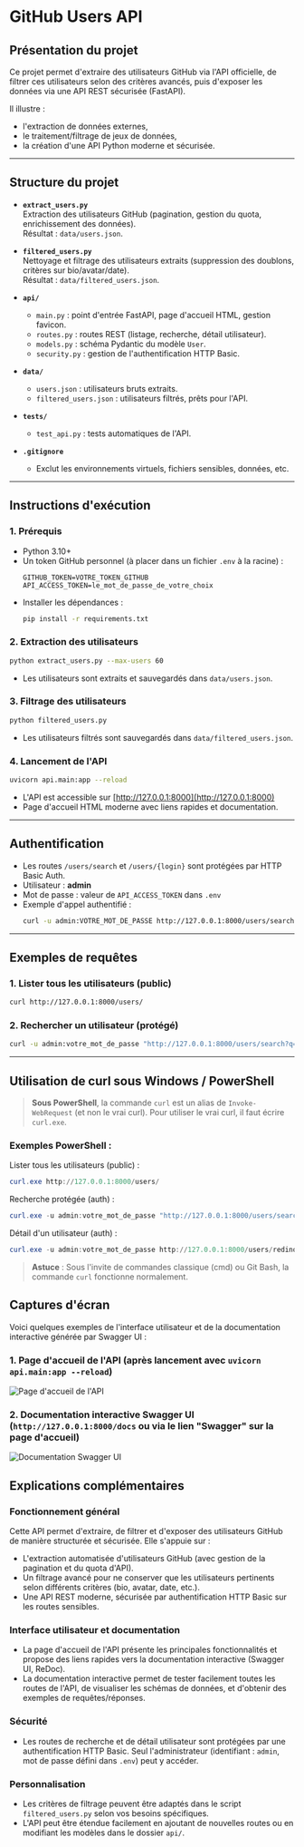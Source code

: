# GitHub Users API

## Présentation du projet

Ce projet permet d'extraire des utilisateurs GitHub via l'API officielle, de filtrer ces utilisateurs selon des critères avancés, puis d'exposer les données via une API REST sécurisée (FastAPI).

Il illustre :
- l'extraction de données externes,
- le traitement/filtrage de jeux de données,
- la création d'une API Python moderne et sécurisée.

---

## Structure du projet

- **`extract_users.py`**  
  Extraction des utilisateurs GitHub (pagination, gestion du quota, enrichissement des données).  
  Résultat : `data/users.json`.

- **`filtered_users.py`**  
  Nettoyage et filtrage des utilisateurs extraits (suppression des doublons, critères sur bio/avatar/date).  
  Résultat : `data/filtered_users.json`.

- **`api/`**  
  - `main.py` : point d'entrée FastAPI, page d'accueil HTML, gestion favicon.
  - `routes.py` : routes REST (listage, recherche, détail utilisateur).
  - `models.py` : schéma Pydantic du modèle `User`.
  - `security.py` : gestion de l'authentification HTTP Basic.

- **`data/`**  
  - `users.json` : utilisateurs bruts extraits.
  - `filtered_users.json` : utilisateurs filtrés, prêts pour l'API.

- **`tests/`**  
  - `test_api.py` : tests automatiques de l'API.

- **`.gitignore`**  
  - Exclut les environnements virtuels, fichiers sensibles, données, etc.

---

## Instructions d'exécution

### 1. Prérequis

- Python 3.10+
- Un token GitHub personnel (à placer dans un fichier `.env` à la racine) :
  ```
  GITHUB_TOKEN=VOTRE_TOKEN_GITHUB
  API_ACCESS_TOKEN=le_mot_de_passe_de_votre_choix
  ```
- Installer les dépendances :
  ```bash
  pip install -r requirements.txt
  ```

### 2. Extraction des utilisateurs

```bash
python extract_users.py --max-users 60
```
- Les utilisateurs sont extraits et sauvegardés dans `data/users.json`.

### 3. Filtrage des utilisateurs

```bash
python filtered_users.py
```
- Les utilisateurs filtrés sont sauvegardés dans `data/filtered_users.json`.

### 4. Lancement de l'API

```bash
uvicorn api.main:app --reload
```
- L'API est accessible sur [http://127.0.0.1:8000](http://127.0.0.1:8000)
- Page d'accueil HTML moderne avec liens rapides et documentation.

---

## Authentification

- Les routes `/users/search` et `/users/{login}` sont protégées par HTTP Basic Auth.
- Utilisateur : **admin**
- Mot de passe : valeur de `API_ACCESS_TOKEN` dans `.env`
- Exemple d'appel authentifié :
  ```bash
  curl -u admin:VOTRE_MOT_DE_PASSE http://127.0.0.1:8000/users/search?q=redinov
  ```

---

## Exemples de requêtes

### 1. Lister tous les utilisateurs (public)
```bash
curl http://127.0.0.1:8000/users/
```

### 2. Rechercher un utilisateur (protégé)
```bash
curl -u admin:votre_mot_de_passe "http://127.0.0.1:8000/users/search?q=redinov"
```

---

## Utilisation de curl sous Windows / PowerShell

> **Sous PowerShell**, la commande `curl` est un alias de `Invoke-WebRequest` (et non le vrai curl). Pour utiliser le vrai curl, il faut écrire `curl.exe`.

### Exemples PowerShell :

Lister tous les utilisateurs (public) :
```powershell
curl.exe http://127.0.0.1:8000/users/
```

Recherche protégée (auth) :
```powershell
curl.exe -u admin:votre_mot_de_passe "http://127.0.0.1:8000/users/search?q=redinov"
```

Détail d'un utilisateur (auth) :
```powershell
curl.exe -u admin:votre_mot_de_passe http://127.0.0.1:8000/users/redinov
```

> **Astuce** : Sous l'invite de commandes classique (cmd) ou Git Bash, la commande `curl` fonctionne normalement.


## Captures d'écran

Voici quelques exemples de l'interface utilisateur et de la documentation interactive générée par Swagger UI :

### 1. Page d'accueil de l'API (après lancement avec `uvicorn api.main:app --reload`)
![Page d'accueil de l'API](image.png)

### 2. Documentation interactive Swagger UI (`http://127.0.0.1:8000/docs` ou via le lien "Swagger" sur la page d'accueil)
![Documentation Swagger UI](image-1.png)

## Explications complémentaires

### Fonctionnement général

Cette API permet d'extraire, de filtrer et d'exposer des utilisateurs GitHub de manière structurée et sécurisée. Elle s'appuie sur :
- L'extraction automatisée d'utilisateurs GitHub (avec gestion de la pagination et du quota d'API).
- Un filtrage avancé pour ne conserver que les utilisateurs pertinents selon différents critères (bio, avatar, date, etc.).
- Une API REST moderne, sécurisée par authentification HTTP Basic sur les routes sensibles.

### Interface utilisateur et documentation

- La page d'accueil de l'API présente les principales fonctionnalités et propose des liens rapides vers la documentation interactive (Swagger UI, ReDoc).
- La documentation interactive permet de tester facilement toutes les routes de l'API, de visualiser les schémas de données, et d'obtenir des exemples de requêtes/réponses.

### Sécurité

- Les routes de recherche et de détail utilisateur sont protégées par une authentification HTTP Basic. Seul l'administrateur (identifiant : `admin`, mot de passe défini dans `.env`) peut y accéder.

### Personnalisation

- Les critères de filtrage peuvent être adaptés dans le script `filtered_users.py` selon vos besoins spécifiques.
- L'API peut être étendue facilement en ajoutant de nouvelles routes ou en modifiant les modèles dans le dossier `api/`.